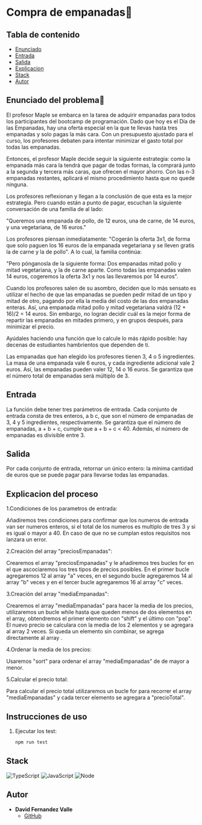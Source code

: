 # Compra de empanadas🥟

## Tabla de contenido

- [Enunciado](#enunciado-del-problema)
- [Entrada](#entrada)
- [Salida](#salida)
- [Explicacion](#explicacion-del-proceso)
- [Stack](#stack)
- [Autor](#autor)

## Enunciado del problema🧾

El profesor Maple se embarca en la tarea de adquirir empanadas para todos los participantes del bootcamp de programación. Dado que hoy es el Día de las Empanadas,  hay una oferta especial en la que te llevas hasta tres empanadas y solo pagas la más cara. Con un presupuesto ajustado para el curso, los profesores debaten para intentar minimizar el gasto total por todas las empanadas.

Entonces, el profesor Maple decide seguir la siguiente estrategia: como la empanada más cara la tendrá que pagar de todas formas, la comprará junto a la segunda y tercera más caras, que ofrecen el mayor ahorro. Con las n-3 empanadas restantes, aplicará el mismo procedimiento hasta que no quede ninguna.

Los profesores reflexionan y llegan a la conclusión de que esta es la mejor estrategia. Pero cuando están a punto de pagar, escuchan la siguiente conversación de una familia de al lado:

"Queremos una empanada de pollo, de 12 euros, una de carne, de 14 euros, y una vegetariana, de 16 euros."

Los profesores piensan inmediatamente: "Cogerán la oferta 3x1, de forma que solo paguen los 16 euros de la empanada vegetariana y se lleven gratis la de carne y la de pollo". A lo cual, la familia continúa:

"Pero pónganosla de la siguiente forma: Dos empanadas mitad pollo y mitad vegetariana, y la de carne aparte. Como todas las empanadas valen 14 euros, cogeremos la oferta 3x1 y nos las llevaremos por 14 euros".

Cuando los profesores salen de su asombro, deciden que lo más sensato es utilizar el hecho de que las empanadas se pueden pedir mitad de un tipo y mitad de otro, pagando por ella la media del costo de las dos empanadas enteras. Así, una empanada mitad pollo y mitad vegetariana valdrá (12 + 16)/2 = 14 euros. Sin embargo, no logran decidir cuál es la mejor forma de repartir las empanadas en mitades primero, y en grupos después, para minimizar el precio.

Ayúdales haciendo una función que lo calcule lo más rápido posible: hay decenas de estudiantes hambrientos que dependen de ti.

Las empanadas que han elegido los profesores tienen 3, 4 o 5 ingredientes. La masa de una empanada vale 6 euros, y cada ingrediente adicional vale 2 euros. Así, las empanadas pueden valer 12, 14 o 16 euros. Se garantiza que el número total de empanadas será múltiplo de 3.

## Entrada

La función debe tener tres parámetros de entrada. Cada conjunto de entrada consta de tres enteros, a b c, que son el número de empanadas de 3, 4 y 5 ingredientes, respectivamente. Se garantiza que el número de empanadas, a + b + c, cumple que a + b + c < 40. Además, el número de empanadas es divisible entre 3.

## Salida

Por cada conjunto de entrada, retornar un único entero: la mínima cantidad de euros que se puede pagar para llevarse todas las empanadas.

## Explicacion del proceso

1.Condiciones de los parametros de entrada:

Añadiremos tres condiciones para confirmar que los numeros de entrada van ser numeros enteros, si el total de los numeros es multiplo de tres 3 y si es igual o mayor a 40. En caso de que no se cumplan estos requisitos nos lanzara un error.

2.Creación del array "preciosEmpanadas":

Crearemos el array "preciosEmpanadas" y le añadiremos tres bucles for en el que ascociaremos los tres tipos de precios posibles.
En el primer bucle agregaremos 12 al array "a" veces, en el segundo bucle agregaremos 14 al array "b" veces y en el tercer bucle agregaremos 16 al array "c" veces.

3.Creación del array "mediaEmpanadas":

Crearemos el array "mediaEmpanadas" para hacer la media de los precios, utilizaremos un bucle while hasta que queden menos de dos elementos en el array, obtendremos el primer elemento con "shift" y el último con "pop". El nuevo precio se calculara con la media de los 2 elementos y se agregara al array 2 veces. Si queda un elemento sin combinar, se agrega directamente al array .

4.Ordenar la media de los precios:

Usaremos "sort" para ordenar el array "mediaEmpanadas" de de mayor a menor.


5.Calcular el precio total:

Para calcular el precio total utilizaremos un bucle for para recorrer el array "mediaEmpanadas" y cada tercer elemento se agregara a "precioTotal".

## Instrucciones de uso

1. Ejecutar los test:
    ```bash
    npm run test
    ```


## Stack

![TypeScript](https://img.shields.io/badge/TypeScript-007ACC?style=for-the-badge&logo=typescript&logoColor=white) ![JavaScript](https://img.shields.io/badge/JavaScript-323330?style=for-the-badge&logo=javascript&logoColor=F7DF1E) ![Node](https://img.shields.io/badge/Node.js-43853D?style=for-the-badge&logo=node.js&logoColor=white) 


## Autor

- **David Fernandez Valle**
  - [GitHub](https://github.com/Davfernandezz)
